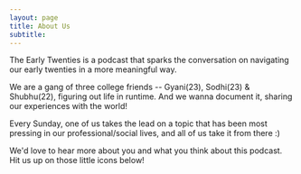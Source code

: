 ```yaml
---
layout: page
title: About Us
subtitle: 
---
```


The Early Twenties is a podcast that sparks the conversation on navigating our early twenties in a more meaningful way. 

We are a gang of three college friends -- Gyani(23), Sodhi(23) & Shubhu(22), figuring out life in runtime. And we wanna document it, sharing our experiences with the world! 

Every Sunday, one of us takes the lead on a topic that has been most pressing in our professional/social lives, and all of us take it from there :)

We'd love to hear more about you and what you think about this podcast. Hit us up on those little icons below!
